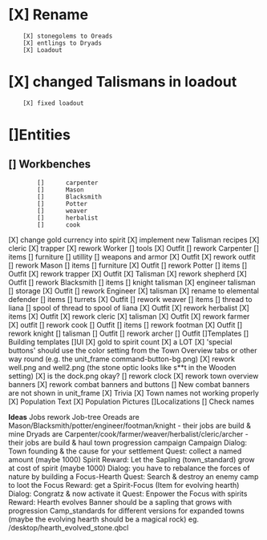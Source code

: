 # [X] Rename

		[X]	stonegolems to Oreads
		[X]	entlings to Dryads
		[X] Loadout
# [X]	changed Talismans in loadout
		[X]	fixed loadout
# []Entities
## []	Workbenches
			[]		carpenter
			[]		Mason
			[]		Blacksmith
			[]		Potter
			[]		weaver
			[]		herbalist
			[]		cook
[X]	change gold currency into spirit
[X]	implement new Talisman recipes
[X]		cleric
[X]		trapper
[X]	rework Worker
[]		tools
[X]		Outfit
[]	rework Carpenter
[]		items
[]			furniture
[]			utillity
[]			weapons and armor
[X]		Outfit
[X]		rework outfit
[]	rework Mason
[]		items
[]		furniture
[X]		Outfit
[]	rework Potter
[]		items
[]		Outfit
[X]	rework trapper
[X]		Outfit
[X]		Talisman
[X]	rework shepherd
[X]		Outfit
[]	rework Blacksmith
[]		items
[]			knight talisman
[X]			engineer talisman
[]			storage
[X]		Outfit
[]	rework Engineer
[X]		talisman
[X]		rename to elemental defender
[]		items
[]			turrets
[X]		Outfit
[]	rework weaver
[]		items
[]			thread to liana
[]			spool of thread to spool of liana
[X]		Outfit
[X]	rework herbalist
[X]		items
[X]		Outfit
[X]	rework cleric
[X]		talisman
[X]		Outfit
[X]	rework farmer
[X]		outfit
[]	rework cook
[]		Outfit
[]		items
[]	rework footman
[X]		Outfit
[]	rework knight
[]		talisman
[]		Outfit
[]	rework archer
[]		Outfit
[]Templates
[]	Building templates
[]UI
[X]	gold to spirit count
[X]	a LOT
[X]	'special buttons' should use the color setting from the Town Overview tabs or other way round (e.g. the unit_frame command-button-bg.png)
[X]	rework well.png and well2.png (the stone optic looks like s**t in the Wooden setting)
[X]	is the dock.png okay?
[]	rework clock
[X]	rework town overview banners
[X]	rework combat banners and buttons
[]	New combat banners are not shown in unit_frame
[X] Trivia
[X]	Town names not working properly
[X]	Population Text
[X]	Population Pictures
[]Localizations
[]	Check names

**Ideas**
Jobs
	rework Job-tree
		Oreads are Mason/Blacksmith/potter/engineer/footman/knight
			- their jobs are build & mine
		Dryads are Carpenter/cook/farmer/weaver/herbalist/cleric/archer
			- their jobs are build & haul
town progression campaign
	Campaign
		Dialog: Town founding & the cause for your settlement
			Quest: collect a named amount (maybe 1000) Spirit
			Reward: Let the Sapling (town_standard) grow at cost of spirit (maybe 1000)
		Dialog: you have to rebalance the forces of nature by building a Focus-Hearth
			Quest: Search & destroy an enemy camp to loot the Focus
			Reward: get a Spirit-Focus (Item for evolving hearth)
		Dialog: Congratz & now activate it
			Quest: Enpower the Focus with spirits
			Reward: Hearth evolves
	Banner should be a sapling that grows with progression
	Camp_standards for different versions for expanded towns
	(maybe the evolving hearth should be a magical rock) eg. /desktop/hearth_evolved_stone.qbcl
